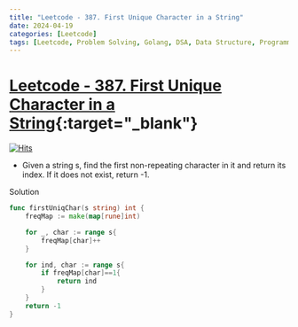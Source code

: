 ```yaml
---
title: "Leetcode - 387. First Unique Character in a String"
date: 2024-04-19
categories: [Leetcode]
tags: [Leetcode, Problem Solving, Golang, DSA, Data Structure, Programming, Algorithm, Hash Table, String, Queue, Counting]
---
```



# [Leetcode - 387. First Unique Character in a String](https://leetcode.com/problems/first-unique-character-in-a-string/description/){:target="_blank"}
[![Hits](https://hits.sh/mokhlesurr031.github.io/posts/leetcode-first-unique-character-in-a-string.svg)](https://hits.sh/mokhlesurr031.github.io/posts/leetcode-first-unique-character-in-a-string/)


- Given a string s, find the first non-repeating character in it and return its index. If it does not exist, return -1.


Solution

```go
func firstUniqChar(s string) int {
    freqMap := make(map[rune]int)

    for _, char := range s{
        freqMap[char]++
    }

    for ind, char := range s{
        if freqMap[char]==1{
            return ind
        }
    }
    return -1
}
```
